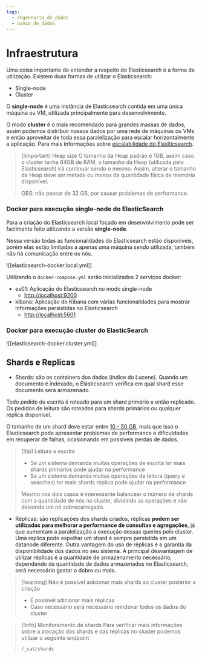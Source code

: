 ```yaml
---
tags:
  - engenharia_de_dados
  - banco_de_dados
---
```

# Infraestrutura

Uma coisa importante de entender a respeito do Elasticsearch é a forma de utilização. Existem duas formas de utilizar o Elasticsearch:

- Single-node
- Cluster

O **single-node** é uma instância de Elasticsearch contida em uma única máquina ou VM, utilizada principalmente para desenvolvimento.

O modo **cluster** é o mais recomendado para grandes massas de dados, assim podemos distribuir nossos dados por uma rede de máquinas ou VMs e então aproveitar de toda essa paralelização para escalar horizontalmente a aplicação. Para mais informações sobre [escalabilidade do Elaslticsearch](https://www.elastic.co/guide/en/elasticsearch/reference/current/scalability.html#it-depends).

> [!important] Heap size
> O tamanho da Heap padrão é 1GB, assim caso o cluster tenha 64GB de RAM, o tamanho da Heap (utilizada pelo Elasticsearch) irá continuar sendo o mesmo.
> Assim, alterar o tamanho da Heap deve ser metade ou menos da quantidade física de memória disponível.
> 
> OBS: não passar de 32 GB, por causar problemas de performance.

### Docker para execução single-node do ElasticSearch

Para a criação do Elasticsearch local focado em desenvolvimento pode ser facilmente feito utilizando a versão **single-node**. 

Nessa versão todas as funcionalidades do Elasticsearch estão disponíveis, porém elas estão limitadas a apenas uma máquina sendo utilizada,
também não há comunicação entre os nós.

![[elasticsearch-docker.local.yml]]

Utilizando o `docker-compose.yml` serão inicializados 2 serviços docker:

- es01: Aplicação do Elasticsearch no modo single-node
  - [http://localhost:9200]()
- kibana: Aplicação do Kibana com várias funcionalidades para mostrar informações persistidas no Elasticsearch
  - [http://localhost:5601]()

### Docker para execução cluster do ElasticSearch

![[elasticsearch-docker.cluster.yml]]
## Shards e Replicas

- Shards: são os containers dos dados (índice do Lucene). Quando um documento é indexado, o Elasticsearch verifica em qual shard esse documento será armazenado.

Todo pedido de escrita é roteado para um shard primário e então replicado. Os pedidos de leitura são roteados para shards primários ou qualquer réplica disponível.

O tamanho de um shard deve estar entre [10 - 50 GB](https://www.elastic.co/guide/en/elasticsearch/reference/current/size-your-shards.html#shard-size-recommendation), mais que isso o Elasticsearch pode apresentar problemas de performance e dificuldades em recuperar de falhas, ocasionando em possíveis perdas de dados.

> [!tip] Leitura e escrita
> - Se um sistema demanda muitas operações de escrita ter mais shards primários pode ajudar na performance
> - Se um sistema demanda muitas operações de leitura (query e searches) ter mais shards réplica pode ajudar na performance
> 
> Mesmo nos dois casos é interessante balancear o número de shards com a quantidade de nós no cluster, dividindo as operações e não deixando um nó sobrecarregado.

- Réplicas: são replicações dos shards criados, réplicas **podem ser utilizadas para melhorar a performance de consultas e agregações**, já que aumentam a paralelização a execução dessas queries pelo cluster. Uma replica pode espelhar um shard é sempre persistida em um datanode diferente. Outra vantagem do uso de réplicas é a garantia da disponibilidade dos dados no seu sistema. A principal desvantagem de utilizar réplicas é a quantidade de armazenamento necessário, dependendo da quantidade de dados armazenados no Elasticsearch, será necessário gastar o dobro ou mais.

> [!warning] Não é possível adicionar mais shards ao cluster posterior a criação
> - É possível adicionar mais réplicas 
> - Caso necessário será necessário reindexar todos os dados do cluster

> [!info] Monitoramento de shards
> Para verificar mais informações sobre a alocação dos shards e das réplicas no cluster podemos utilizar o seguinte endpoint
> ```
> /_cat/shards
> ```

